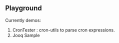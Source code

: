 ## Playground

Currently demos:  
1. CronTester : cron-utils to parse cron expressions.
2. Jooq Sample


